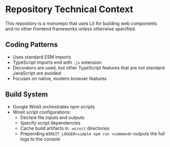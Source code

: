 # Repository Technical Context

This repository is a monorepo that uses Lit for building web components and no other frontend frameworks unless otherwise specified.

## Coding Patterns

- Uses standard ESM imports
- TypeScript imports end with `.js` extension
- Decorators are used, but other TypeScript features that are not standard JavaScript are avoided
- Focuses on native, modern browser features

## Build System

- Google Wireit orchestrates npm scripts
- Wireit script configurations:
  - Declare file inputs and outputs
  - Specify script dependencies
  - Cache build artifacts in `.wireit` directories
  - Prepending `WIREIT_LOGGER=simple npm run <command>` outputs the full logs to the console
